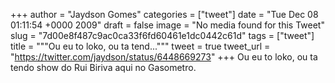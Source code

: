 
+++
author = "Jaydson Gomes"
categories = ["tweet"]
date = "Tue Dec 08 01:11:54 +0000 2009"
draft = false
image = "No media found for this Tweet"
slug = "7d00e8f487c9ac0ca33f6fd60461e1dc0442c61d"
tags = ["tweet"]
title = """Ou eu to loko, ou ta tend..."""
tweet = true
tweet_url = "https://twitter.com/jaydson/status/6448669273"
+++
Ou eu to loko, ou ta tendo show do Rui Biriva aqui no Gasometro.

